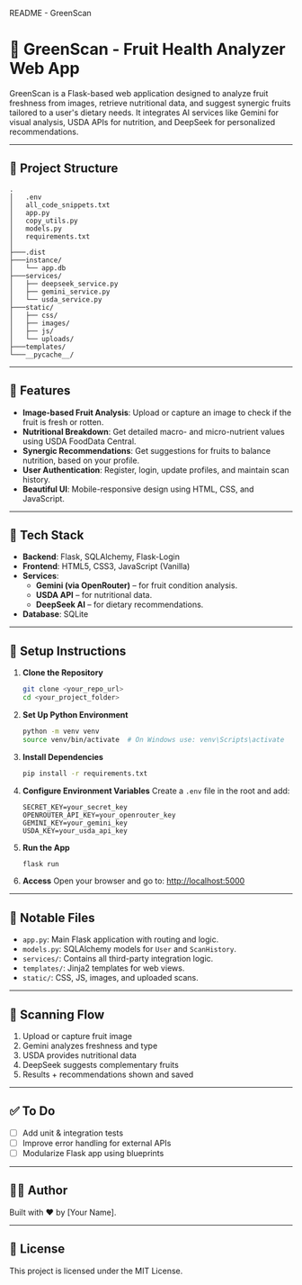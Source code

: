 README - GreenScan
# 🍎 GreenScan - Fruit Health Analyzer Web App

GreenScan is a Flask-based web application designed to analyze fruit freshness from images, retrieve nutritional data, and suggest synergic fruits tailored to a user's dietary needs. It integrates AI services like Gemini for visual analysis, USDA APIs for nutrition, and DeepSeek for personalized recommendations.

---

## 📁 Project Structure

```
.
│   .env
│   all_code_snippets.txt
│   app.py
│   copy_utils.py
│   models.py
│   requirements.txt
│
├───.dist
├───instance/
│   └── app.db
├───services/
│   ├── deepseek_service.py
│   ├── gemini_service.py
│   └── usda_service.py
├───static/
│   ├── css/
│   ├── images/
│   ├── js/
│   └── uploads/
├───templates/
└───__pycache__/
```

---

## 🚀 Features

- **Image-based Fruit Analysis**: Upload or capture an image to check if the fruit is fresh or rotten.
- **Nutritional Breakdown**: Get detailed macro- and micro-nutrient values using USDA FoodData Central.
- **Synergic Recommendations**: Get suggestions for fruits to balance nutrition, based on your profile.
- **User Authentication**: Register, login, update profiles, and maintain scan history.
- **Beautiful UI**: Mobile-responsive design using HTML, CSS, and JavaScript.

---

## 🧠 Tech Stack

- **Backend**: Flask, SQLAlchemy, Flask-Login
- **Frontend**: HTML5, CSS3, JavaScript (Vanilla)
- **Services**:
  - **Gemini (via OpenRouter)** – for fruit condition analysis.
  - **USDA API** – for nutritional data.
  - **DeepSeek AI** – for dietary recommendations.
- **Database**: SQLite

---

## 🔐 Setup Instructions

1. **Clone the Repository**
   ```bash
   git clone <your_repo_url>
   cd <your_project_folder>
   ```

2. **Set Up Python Environment**
   ```bash
   python -m venv venv
   source venv/bin/activate  # On Windows use: venv\Scripts\activate
   ```

3. **Install Dependencies**
   ```bash
   pip install -r requirements.txt
   ```

4. **Configure Environment Variables**
   Create a `.env` file in the root and add:
   ```env
   SECRET_KEY=your_secret_key
   OPENROUTER_API_KEY=your_openrouter_key
   GEMINI_KEY=your_gemini_key
   USDA_KEY=your_usda_api_key
   ```

5. **Run the App**
   ```bash
   flask run
   ```

6. **Access**
   Open your browser and go to: [http://localhost:5000](http://localhost:5000)

---

## 📝 Notable Files

- `app.py`: Main Flask application with routing and logic.
- `models.py`: SQLAlchemy models for `User` and `ScanHistory`.
- `services/`: Contains all third-party integration logic.
- `templates/`: Jinja2 templates for web views.
- `static/`: CSS, JS, images, and uploaded scans.

---

## 📸 Scanning Flow

1. Upload or capture fruit image
2. Gemini analyzes freshness and type
3. USDA provides nutritional data
4. DeepSeek suggests complementary fruits
5. Results + recommendations shown and saved

---

## ✅ To Do

- [ ] Add unit & integration tests
- [ ] Improve error handling for external APIs
- [ ] Modularize Flask app using blueprints

---

## 👨‍💻 Author

Built with ❤️ by [Your Name].

---

## 📄 License

This project is licensed under the MIT License.
